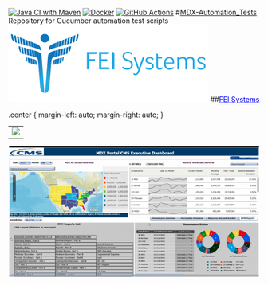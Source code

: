 [![Java CI with Maven](https://github.com/sharifGab/MDX-Automation_Tests/actions/workflows/maven.yml/badge.svg)](https://github.com/sharifGab/MDX-Automation_Tests/actions/workflows/maven.yml) 
[![Docker](https://github.com/jenkinsci/jenkinsfile-runner-github-actions/actions/workflows/docker.yml/badge.svg)](https://github.com/jenkinsci/jenkinsfile-runner-github-actions/actions/workflows/docker.yml) 
[![GitHub Actions](https://github.com/seleniumhq/seleniumhq.github.io/workflows/Publish%20Selenium%20Site/badge.svg)](https://github.com/SeleniumHQ/seleniumhq.github.io/actions?query=workflow%3A%22Publish+Selenium+Site%22)
#[MDX-Automation_Tests](https://github.com/sharifGab/MDX-Automation_Tests/)
     Repository for Cucumber automation test scripts
![Alt text](src\test\resources\FEilogo.png)
##<a href="https://www.feisystems.com/impact/cms-mdx-portal/" style="color: blue; text-decoration: underline;text-decoration-style: underline;">FEI Systems</a>



.center {
margin-left: auto;
margin-right: auto;
}

 <table class="center">
  <tr>
    <td><img src="https://via.placeholder.com/150"></td>
  </tr>
</table> 









![MDX-screenshot](src\test\resources\MDX-screenshot.png)